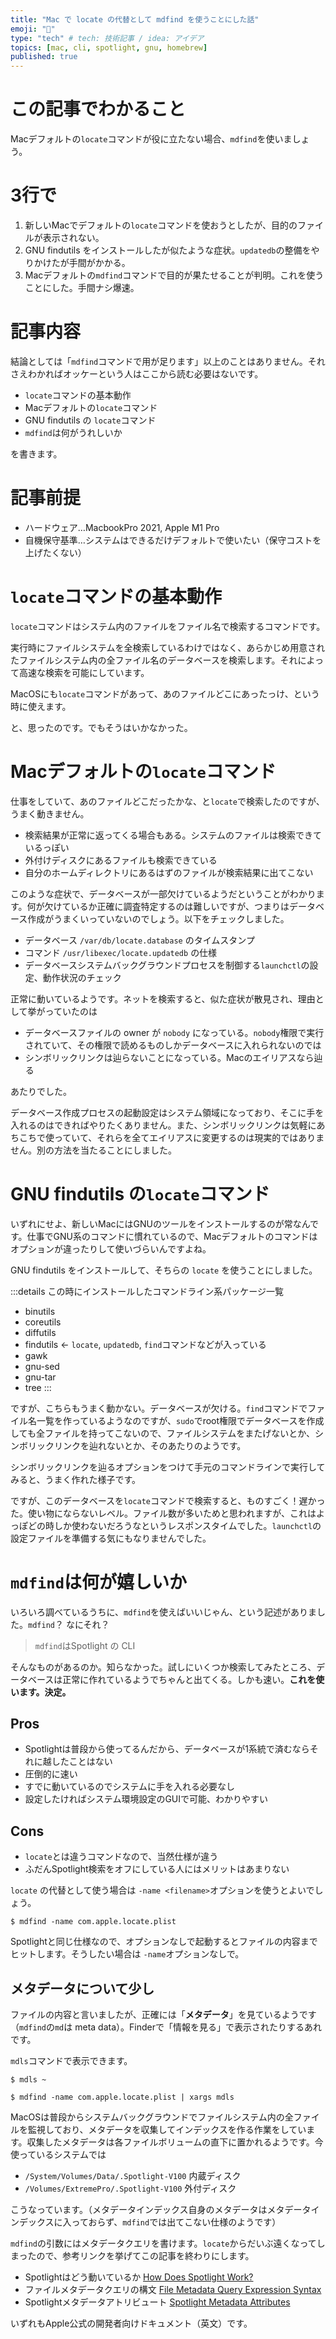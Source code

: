 ```yaml
---
title: "Mac で locate の代替として mdfind を使うことにした話"
emoji: "💭"
type: "tech" # tech: 技術記事 / idea: アイデア
topics: [mac, cli, spotlight, gnu, homebrew]
published: true
---
```

# この記事でわかること
Macデフォルトの`locate`コマンドが役に立たない場合、`mdfind`を使いましょう。

# 3行で
1. 新しいMacでデフォルトの`locate`コマンドを使おうとしたが、目的のファイルが表示されない。
2. GNU findutils をインストールしたが似たような症状。`updatedb`の整備をやりかけたが手間がかかる。
3. Macデフォルトの`mdfind`コマンドで目的が果たせることが判明。これを使うことにした。手間ナシ爆速。

# 記事内容
結論としては「`mdfind`コマンドで用が足ります」以上のことはありません。それさえわかればオッケーという人はここから読む必要はないです。

- `locate`コマンドの基本動作
- Macデフォルトの`locate`コマンド
- GNU findutils の `locate`コマンド
- `mdfind`は何がうれしいか

を書きます。

# 記事前提
- ハードウェア…MacbookPro 2021, Apple M1 Pro
- 自機保守基準…システムはできるだけデフォルトで使いたい（保守コストを上げたくない）

# `locate`コマンドの基本動作
`locate`コマンドはシステム内のファイルをファイル名で検索するコマンドです。

実行時にファイルシステムを全検索しているわけではなく、あらかじめ用意されたファイルシステム内の全ファイル名のデータベースを検索します。それによって高速な検索を可能にしています。

MacOSにも`locate`コマンドがあって、あのファイルどこにあったっけ、という時に使えます。

と、思ったのです。でもそうはいかなかった。

# Macデフォルトの`locate`コマンド
仕事をしていて、あのファイルどこだったかな、と`locate`で検索したのですが、うまく動きません。

- 検索結果が正常に返ってくる場合もある。システムのファイルは検索できているっぽい
- 外付けディスクにあるファイルも検索できている
- 自分のホームディレクトリにあるはずのファイルが検索結果に出てこない

このような症状で、データベースが一部欠けているようだということがわかります。何が欠けているか正確に調査特定するのは難しいですが、つまりはデータベース作成がうまくいっていないのでしょう。以下をチェックしました。

- データベース `/var/db/locate.database` のタイムスタンプ
- コマンド `/usr/libexec/locate.updatedb` の仕様
- データベースシステムバックグラウンドプロセスを制御する`launchctl`の設定、動作状況のチェック

正常に動いているようです。ネットを検索すると、似た症状が散見され、理由として挙がっていたのは

- データベースファイルの owner が `nobody` になっている。`nobody`権限で実行されていて、その権限で読めるものしかデータベースに入れられないのでは
- シンボリックリンクは辿らないことになっている。Macのエイリアスなら辿る

あたりでした。

データベース作成プロセスの起動設定はシステム領域になっており、そこに手を入れるのはできればやりたくありません。また、シンボリックリンクは気軽にあちこちで使っていて、それらを全てエイリアスに変更するのは現実的ではありません。別の方法を当たることにしました。

# GNU findutils の`locate`コマンド

いずれにせよ、新しいMacにはGNUのツールをインストールするのが常なんです。仕事でGNU系のコマンドに慣れているので、Macデフォルトのコマンドはオプションが違ったりして使いづらいんですよね。

GNU findutils をインストールして、そちらの `locate` を使うことにしました。

:::details この時にインストールしたコマンドライン系パッケージ一覧
- binutils
- coreutils
- diffutils
- findutils ← `locate`, `updatedb`, `find`コマンドなどが入っている
- gawk
- gnu-sed
- gnu-tar
- tree
:::

ですが、こちらもうまく動かない。データベースが欠ける。`find`コマンドでファイル名一覧を作っているようなのですが、`sudo`でroot権限でデータベースを作成しても全ファイルを持ってこないので、ファイルシステムをまたげないとか、シンボリックリンクを辿れないとか、そのあたりのようです。

シンボリックリンクを辿るオプションをつけて手元のコマンドラインで実行してみると、うまく作れた様子です。

ですが、このデータベースを`locate`コマンドで検索すると、ものすごく！遅かった。使い物にならないレベル。ファイル数が多いためと思われますが、これはよっぽどの時しか使わないだろうなというレスポンスタイムでした。`launchctl`の設定ファイルを準備する気にもなりませんでした。

# `mdfind`は何が嬉しいか

いろいろ調べているうちに、`mdfind`を使えばいいじゃん、という記述がありました。`mdfind`？ なにそれ？

> `mdfind`はSpotlight の CLI 

そんなものがあるのか。知らなかった。試しにいくつか検索してみたところ、データベースは正常に作れているようでちゃんと出てくる。しかも速い。**これを使います。決定。**

## Pros
- Spotlightは普段から使ってるんだから、データベースが1系統で済むならそれに越したことはない
- 圧倒的に速い
- すでに動いているのでシステムに手を入れる必要なし
- 設定したければシステム環境設定のGUIで可能、わかりやすい

## Cons
- `locate`とは違うコマンドなので、当然仕様が違う
- ふだんSpotlight検索をオフにしている人にはメリットはあまりない

`locate` の代替として使う場合は `-name <filename>`オプションを使うとよいでしょう。

```sh:ファイル名com.apple.locate.plistのファイルのありかを知りたい
$ mdfind -name com.apple.locate.plist
```

Spotlightと同じ仕様なので、オプションなしで起動するとファイルの内容までヒットします。そうしたい場合は `-name`オプションなしで。

## メタデータについて少し
ファイルの内容と言いましたが、正確には「**メタデータ**」を見ているようです（`mdfind`の`md`は meta data）。Finderで「情報を見る」で表示されたりするあれです。

`mdls`コマンドで表示できます。

```sh:ホームディレクトリのメタデータ
$ mdls ~
```

```sh:さっきのplistファイルのメタデータ
$ mdfind -name com.apple.locate.plist | xargs mdls
```

MacOSは普段からシステムバックグラウンドでファイルシステム内の全ファイルを監視しており、メタデータを収集してインデックスを作る作業をしています。収集したメタデータは各ファイルボリュームの直下に置かれるようです。今使っているシステムでは

- `/System/Volumes/Data/.Spotlight-V100` 内蔵ディスク
- `/Volumes/ExtremePro/.Spotlight-V100`  外付ディスク

こうなっています。（メタデータインデックス自身のメタデータはメタデータインデックスに入っておらず、`mdfind`では出てこない仕様のようです）

`mdfind`の引数にはメタデータクエリを書けます。`locate`からだいぶ遠くなってしまったので、参考リンクを挙げてこの記事を終わりにします。

- Spotlightはどう動いているか [How Does Spotlight Work?](https://developer.apple.com/library/archive/documentation/Carbon/Conceptual/MetadataIntro/Concepts/HowDoesItWork.html)
- ファイルメタデータクエリの構文 [File Metadata Query Expression Syntax](https://developer.apple.com/library/archive/documentation/Carbon/Conceptual/SpotlightQuery/Concepts/QueryFormat.html)
- Spotlightメタデータアトリビュート [Spotlight Metadata Attributes](https://developer.apple.com/library/archive/documentation/CoreServices/Reference/MetadataAttributesRef/Reference/CommonAttrs.html)

いずれもApple公式の開発者向けドキュメント（英文）です。